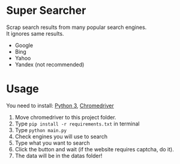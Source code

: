 # Super Searcher
Scrap search results from many popular search engines.<br>
It ignores same results.<br>
- Google
- Bing
- Yahoo
- Yandex (not recommended)

# Usage
You need to install: [Python 3](https://python.org), [Chromedriver](https://googlechromelabs.github.io/chrome-for-testing/)
1. Move chromedriver to this project folder.
2. Type `pip install -r requirements.txt` in terminal
3. Type `python main.py`
4. Check engines you will use to search
5. Type what you want to search
6. Click the button and wait (if the website requires captcha, do it).
7. The data will be in the datas folder!
